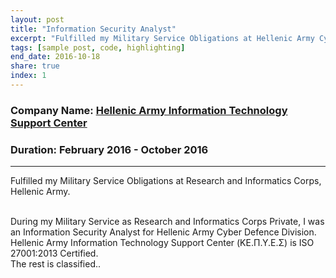 ```yaml
---
layout: post
title: "Information Security Analyst"
excerpt: "Fulfilled my Military Service Obligations at Hellenic Army Cyber Defence Division."
tags: [sample post, code, highlighting]
end_date: 2016-10-18
share: true
index: 1
---
```


### Company Name: [Hellenic Army Information Technology Support Center](http://army.gr/)

### Duration: February 2016 - October 2016

---
Fulfilled my Military Service Obligations at Research and Informatics Corps, Hellenic Army.

<br/>
During my Military Service as Research and Informatics Corps Private, I was an Information Security Analyst for Hellenic Army Cyber Defence Division.

<br/>
Hellenic Army Information Technology Support Center (ΚΕ.Π.Υ.Ε.Σ) is ISO 27001:2013 Certified. 

<br/>
The rest is classified..
